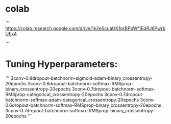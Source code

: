 
# colab
'''
https://colab.research.google.com/drive/1k2eScuaUK1prBPbWf1EqRJ6PwrbUfjx4

'''
# Tuning Hyperparameters:
'''
3conv-0.8dropout-batchnorm-sigmoid-adam-binary_crossentropy-20epochs
3conv-0.8dropout-batchnorm-softmax-RMSprop-binary_crossentropy-20epochs
3conv-0.7dropout-batchnorm-softmax-RMSprop-categorical_crossentropy-20epochs
3conv-0.7dropout-batchnorm-softmax-adam-categorical_crossentropy-20epochs
3conv-0.6dropout-batchnorm-softmax-RMSprop-binary_crossentropy-20epochs
3conv-0.7dropout-batchnorm-softmax-RMSprop-binary_crossentropy-20epochs
'''

